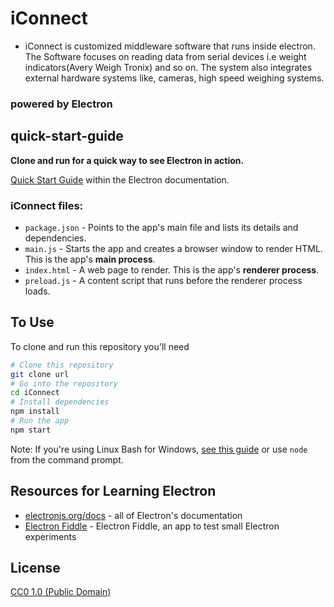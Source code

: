 # iConnect
- iConnect is customized middleware software that runs inside electron. The Software focuses on reading data from serial devices i.e weight indicators(Avery Weigh Tronix) and so on. The system also integrates external hardware systems like, cameras, high speed weighing systems.

### powered by Electron
## quick-start-guide

**Clone and run for a quick way to see Electron in action.**

[Quick Start Guide](https://electronjs.org/docs/latest/tutorial/quick-start) within the Electron documentation.

### iConnect files:

- `package.json` - Points to the app's main file and lists its details and dependencies.
- `main.js` - Starts the app and creates a browser window to render HTML. This is the app's **main process**.
- `index.html` - A web page to render. This is the app's **renderer process**.
- `preload.js` - A content script that runs before the renderer process loads.

## To Use

To clone and run this repository you'll need 
```bash
# Clone this repository
git clone url
# Go into the repository
cd iConnect
# Install dependencies
npm install
# Run the app
npm start
```

Note: If you're using Linux Bash for Windows, [see this guide](https://www.howtogeek.com/261575/how-to-run-graphical-linux-desktop-applications-from-windows-10s-bash-shell/) or use `node` from the command prompt.

## Resources for Learning Electron

- [electronjs.org/docs](https://electronjs.org/docs) - all of Electron's documentation
- [Electron Fiddle](https://electronjs.org/fiddle) - Electron Fiddle, an app to test small Electron experiments

## License

[CC0 1.0 (Public Domain)](LICENSE.md)
